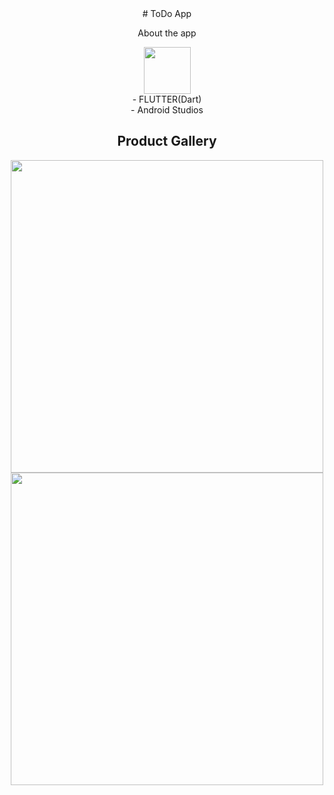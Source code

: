 <div align="center">
  # ToDo App
<p>
About the app
</p>
  <img src="https://firebasestorage.googleapis.com/v0/b/todo-app-e107c.appspot.com/o/Img%201.svg?alt=media&token=050b665b-caed-4457-908a-8026a0477804" height="75"/>
  <br/>
  - FLUTTER(Dart)
  <br/>
  - Android Studios
 
## Product Gallery
   <img src="https://firebasestorage.googleapis.com/v0/b/todo-app-e107c.appspot.com/o/Screenshot_1664207741.png?alt=media&token=3691bc82-a964-4a13-b8f2-3483e3297a37" height="500" border="black" />
  <br/>
    <img src="https://firebasestorage.googleapis.com/v0/b/todo-app-e107c.appspot.com/o/Screenshot_1664114605.png?alt=media&token=bc6209f4-b6a9-4985-b146-4668ebb3ff4a" height="500"/>
    
</div>
